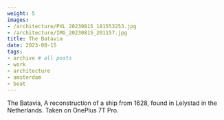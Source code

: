 ```yaml
---
weight: 5
images:
- /architecture/PXL_20230815_181553253.jpg
- /architecture/IMG_20230815_201157.jpg
title: The Batavia
date: 2023-08-15
tags:
- archive # all posts
- work
- architecture
- amsterdam
- boat
---
```


The Batavia, A reconstruction of a ship from 1628, found in Lelystad in the Netherlands. Taken on OnePlus 7T Pro.

